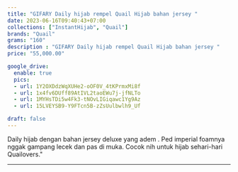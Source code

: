 ```yaml
---
title: "GIFARY Daily hijab rempel Quail Hijab bahan jersey "
date: 2023-06-16T09:40:43+07:00
collections: ["InstantHijab", "Quail"]
brands: "Quail"
grams: "160"
description : "GIFARY Daily hijab rempel Quail Hijab bahan jersey "
price: "55,000.00"

google_drive:
  enable: true
  pics:
  - url: 1Y2OXDdzWqXUHe2-oOF0V_4tKPrmxMi8f
  - url: 1x4fv6DUff89AtIVL2taoEWu7j-jfNLTo
  - url: 1MYHsTDi5w4Fk3-tNOvLIGiqawc1Yg9Az
  - url: 15LVEYSB9-Y9FTcn5B-zZsUulbwlh9_Uf

draft: false
---
```


Daily hijab dengan bahan jersey deluxe  yang adem . Ped imperial foamnya nggak gampang lecek dan pas di muka. Cocok nih untuk hijab sehari-hari Quailovers."

----------    
 
